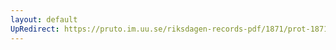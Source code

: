 ```yaml
---
layout: default
UpRedirect: https://pruto.im.uu.se/riksdagen-records-pdf/1871/prot-1871--fk--225.pdf
---
```

